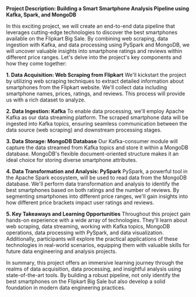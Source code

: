 **Project Description: Building a Smart Smartphone Analysis Pipeline using Kafka, Spark, and MongoDB**

In this exciting project, we will create an end-to-end data pipeline that leverages cutting-edge technologies to discover the best smartphones available on the Flipkart Big Sale. By combining web scraping, data ingestion with Kafka, and data processing using PySpark and MongoDB, we will uncover valuable insights into smartphone ratings and reviews within different price ranges. Let's delve into the project's key components and how they come together:

**1. Data Acquisition: Web Scraping from Flipkart**
We'll kickstart the project by utilizing web scraping techniques to extract detailed information about smartphones from the Flipkart website. We'll collect data including smartphone names, prices, ratings, and reviews. This process will provide us with a rich dataset to analyze.

**2. Data Ingestion: Kafka**
To enable data processing, we'll employ Apache Kafka as our data streaming platform. The scraped smartphone data will be ingested into Kafka topics, ensuring seamless communication between the data source (web scraping) and downstream processing stages.

**3. Data Storage: MongoDB Database**
Our Kafka-consumer module will capture the data streamed from Kafka topics and store it within a MongoDB database. MongoDB's flexible document-oriented structure makes it an ideal choice for storing diverse smartphone attributes.

**4. Data Transformation and Analysis: PySpark**
PySpark, a powerful tool in the Apache Spark ecosystem, will be used to read data from the MongoDB database. We'll perform data transformation and analysis to identify the best smartphones based on both ratings and the number of reviews. By segmenting smartphones into different price ranges, we'll gain insights into how different price brackets impact user ratings and reviews.

**5. Key Takeaways and Learning Opportunities**
Throughout this project gain hands-on experience with a wide array of technologies. They'll learn about web scraping, data streaming, working with Kafka topics, MongoDB operations, data processing with PySpark, and data visualization. Additionally, participants will explore the practical applications of these technologies in real-world scenarios, equipping them with valuable skills for future data engineering and analysis projects.

In summary, this project offers an immersive learning journey through the realms of data acquisition,  data processing, and insightful analysis using state-of-the-art tools. By building a robust pipeline, not only identify the best smartphones on the Flipkart Big Sale but also develop a solid foundation in modern data engineering practices.
